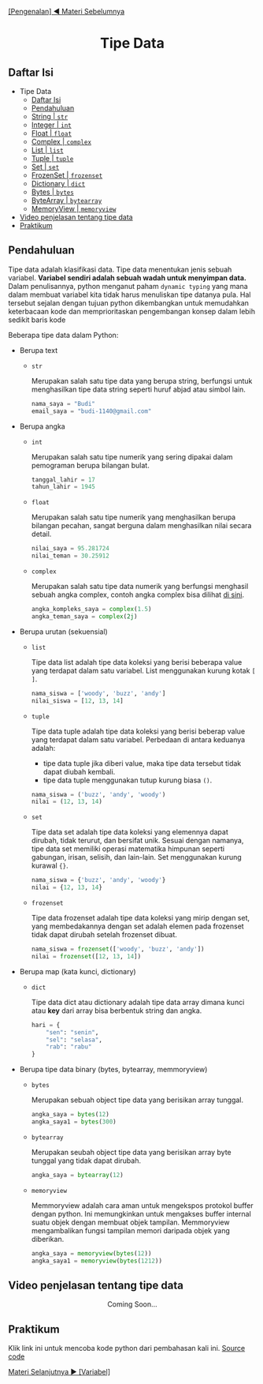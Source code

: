 <a href="../01-Pengenalan"> [Pengenalan] ◀ Materi Sebelumnya</a>

<center>

# Tipe Data

</center>

<a id="1"><h2>Daftar Isi</h2></a>

- Tipe Data
  - [Daftar Isi](#1)
  - [Pendahuluan](#2)
  - [String | `str`](#3)
  - [Integer | `int`](#4)
  - [Float | `float`](#5)
  - [Complex | `complex`](#6)
  - [List | `list`](#7)
  - [Tuple | `tuple`](#8)
  - [Set | `set`](#9)
  - [FrozenSet | `frozenset`](#10)
  - [Dictionary | `dict`](#11)
  - [Bytes | `bytes`](#12)
  - [ByteArray | `bytearray`](#13)
  - [MemoryView | `memoryview`](#14)
- [Video penjelasan tentang tipe data](#15)
- [Praktikum](#16)

<a id="2"><h2>Pendahuluan</h2></a>

Tipe data adalah klasifikasi data. Tipe data menentukan jenis sebuah variabel.
**Variabel sendiri adalah sebuah wadah untuk menyimpan data.** Dalam penulisannya, python menganut paham `dynamic typing` yang mana dalam membuat variabel kita tidak harus menuliskan tipe datanya pula. Hal tersebut sejalan dengan tujuan python dikembangkan untuk memudahkan keterbacaan kode dan memprioritaskan pengembangan konsep dalam lebih sedikit baris kode

Beberapa tipe data dalam Python:

- Berupa text

  - <a id="3">`str`</a>

    Merupakan salah satu tipe data yang berupa string, berfungsi untuk menghasilkan tipe data string seperti huruf abjad atau simbol lain.

    ```python
    nama_saya = "Budi"
    email_saya = "budi-1140@gmail.com"
    ```

- Berupa angka

  - <a id="4">`int`</a>

    Merupakan salah satu tipe numerik yang sering dipakai dalam pemograman berupa bilangan bulat.

    ```python
    tanggal_lahir = 17
    tahun_lahir = 1945
    ```

  - <a id="5">`float`</a>

    Merupakan salah satu tipe numerik yang menghasilkan berupa bilangan pecahan, sangat berguna dalam menghasilkan nilai secara detail.

    ```python
    nilai_saya = 95.281724
    nilai_teman = 30.25912
    ```

  - <a id="6">`complex`</a>

    Merupakan salah satu tipe data numerik yang berfungsi menghasil sebuah angka complex, contoh angka complex bisa dilihat [di sini](https://id.wikipedia.org/wiki/Bilangan_kompleks).

    ```python
    angka_kompleks_saya = complex(1.5)
    angka_teman_saya = complex(2j)
    ```

- Berupa urutan (sekuensial)

  - <a id="7">`list`</a>

    Tipe data list adalah tipe data koleksi yang berisi beberapa value yang terdapat dalam satu variabel. List menggunakan kurung kotak `[ ]`.

    ```python
    nama_siswa = ['woody', 'buzz', 'andy']
    nilai_siswa = [12, 13, 14]
    ```

  - <a id="8">`tuple`</a>

    Tipe data tuple adalah tipe data koleksi yang berisi beberap value yang terdapat dalam satu variabel. Perbedaan di antara keduanya adalah:

    - tipe data tuple jika diberi value, maka tipe data tersebut tidak dapat diubah kembali.
    - tipe data tuple menggunakan tutup kurung biasa `()`.

    ```python
    nama_siswa = ('buzz', 'andy', 'woody')
    nilai = (12, 13, 14)
    ```

  - <a id="9">`set`</a>

    Tipe data set adalah tipe data koleksi yang elemennya dapat dirubah, tidak terurut, dan bersifat unik. Sesuai dengan namanya, tipe data set memiliki operasi matematika himpunan seperti gabungan, irisan, selisih, dan lain-lain. Set menggunakan kurung kurawal `{}`.

    ```python
    nama_siswa = {'buzz', 'andy', 'woody'}
    nilai = {12, 13, 14}
    ```

  - <a id="10">`frozenset`</a>

    Tipe data frozenset adalah tipe data koleksi yang mirip dengan set, yang membedakannya dengan set adalah elemen pada frozenset tidak dapat dirubah setelah frozenset dibuat.

    ```python
    nama_siswa = frozenset(['woody', 'buzz', 'andy'])
    nilai = frozenset([12, 13, 14])
    ```

- Berupa map (kata kunci, dictionary)

  - <a id="11">`dict`</a>

    Tipe data dict atau dictionary adalah tipe data array dimana kunci atau **key** dari array bisa berbentuk string dan angka.

    ```python
    hari = {
        "sen": "senin",
        "sel": "selasa",
        "rab": "rabu"
    }
    ```

- Berupa tipe data binary (bytes, bytearray, memmoryview)

  - <a id="12">`bytes`</a>

    Merupakan sebuah object tipe data yang berisikan array tunggal.

    ```python
    angka_saya = bytes(12)
    angka_saya1 = bytes(300)
    ```

  - <a id="13">`bytearray`</a>

    Merupakan seubah object tipe data yang berisikan array byte tunggal yang tidak dapat dirubah.

    ```python
    angka_saya = bytearray(12)
    ```

  - <a id="14">`memoryview`</a>

    Memmoryview adalah cara aman untuk mengekspos protokol buffer dengan python. Ini memungkinkan untuk mengakses buffer internal suatu objek dengan membuat objek tampilan. Memmoryview mengambalikan fungsi tampilan memori daripada objek yang diberikan.

    ```python
    angka_saya = memoryview(bytes(12))
    angka_saya1 = memoryview(bytes(1212))
    ```

<a id="15"><h2>Video penjelasan tentang tipe data</h2></a>

<center>
Coming Soon...
</center>

<a id="16"><h2>Praktikum</h2></a>

Klik link ini untuk mencoba kode python dari pembahasan kali ini. [Source code](../02-Tipe-Data/data_type.py)

<a href="../03_Variabel"> Materi Selanjutnya ▶ [Variabel]</a>
